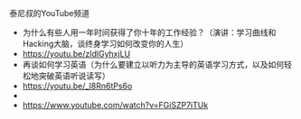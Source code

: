 泰尼叔的YouTube频道
- 为什么有些人用一年时间获得了你十年的工作经验？（演讲：学习曲线和Hacking大脑，谈终身学习如何改变你的人生）
- https://youtu.be/zIdlGyhxjLU
- 再谈如何学习英语（为什么要建立以听力为主导的英语学习方式，以及如何轻松地突破英语听说读写）
- https://youtu.be/_l8Rn6tPs6o
- 
- https://www.youtube.com/watch?v=FGiSZP7iTUk


